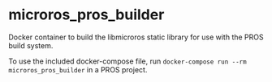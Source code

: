# microros_pros_builder
Docker container to build the libmicroros static library for use with the PROS build system.

To use the included docker-compose file, run `docker-compose run --rm microros_pros_builder` in a PROS project.
